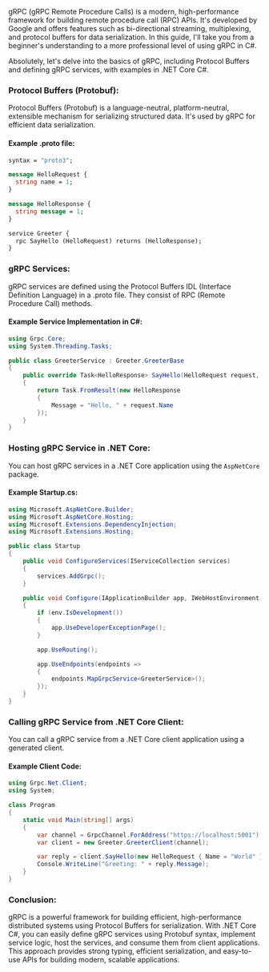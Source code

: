 
gRPC (gRPC Remote Procedure Calls) is a modern, high-performance framework for building remote procedure call (RPC) APIs. It's developed by Google and offers features such as bi-directional streaming, multiplexing, and protocol buffers for data serialization. In this guide, I'll take you from a beginner's understanding to a more professional level of using gRPC in C#.

Absolutely, let's delve into the basics of gRPC, including Protocol Buffers and defining gRPC services, with examples in .NET Core C#.

### Protocol Buffers (Protobuf):

Protocol Buffers (Protobuf) is a language-neutral, platform-neutral, extensible mechanism for serializing structured data. It's used by gRPC for efficient data serialization.

#### Example .proto file:

```protobuf
syntax = "proto3";

message HelloRequest {
  string name = 1;
}

message HelloResponse {
  string message = 1;
}

service Greeter {
  rpc SayHello (HelloRequest) returns (HelloResponse);
}
```

### gRPC Services:

gRPC services are defined using the Protocol Buffers IDL (Interface Definition Language) in a .proto file. They consist of RPC (Remote Procedure Call) methods.

#### Example Service Implementation in C#:

```csharp
using Grpc.Core;
using System.Threading.Tasks;

public class GreeterService : Greeter.GreeterBase
{
    public override Task<HelloResponse> SayHello(HelloRequest request, ServerCallContext context)
    {
        return Task.FromResult(new HelloResponse
        {
            Message = "Hello, " + request.Name
        });
    }
}
```

### Hosting gRPC Service in .NET Core:

You can host gRPC services in a .NET Core application using the `AspNetCore` package.

#### Example Startup.cs:

```csharp
using Microsoft.AspNetCore.Builder;
using Microsoft.AspNetCore.Hosting;
using Microsoft.Extensions.DependencyInjection;
using Microsoft.Extensions.Hosting;

public class Startup
{
    public void ConfigureServices(IServiceCollection services)
    {
        services.AddGrpc();
    }

    public void Configure(IApplicationBuilder app, IWebHostEnvironment env)
    {
        if (env.IsDevelopment())
        {
            app.UseDeveloperExceptionPage();
        }

        app.UseRouting();

        app.UseEndpoints(endpoints =>
        {
            endpoints.MapGrpcService<GreeterService>();
        });
    }
}
```

### Calling gRPC Service from .NET Core Client:

You can call a gRPC service from a .NET Core client application using a generated client.

#### Example Client Code:

```csharp
using Grpc.Net.Client;
using System;

class Program
{
    static void Main(string[] args)
    {
        var channel = GrpcChannel.ForAddress("https://localhost:5001");
        var client = new Greeter.GreeterClient(channel);

        var reply = client.SayHello(new HelloRequest { Name = "World" });
        Console.WriteLine("Greeting: " + reply.Message);
    }
}
```

### Conclusion:

gRPC is a powerful framework for building efficient, high-performance distributed systems using Protocol Buffers for serialization. With .NET Core C#, you can easily define gRPC services using Protobuf syntax, implement service logic, host the services, and consume them from client applications. This approach provides strong typing, efficient serialization, and easy-to-use APIs for building modern, scalable applications.